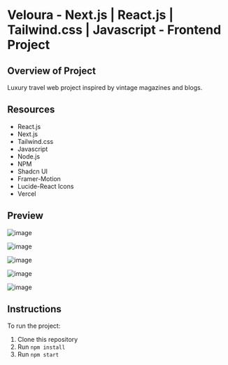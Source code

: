 # Veloura - Next.js | React.js | Tailwind.css | Javascript - Frontend Project

## Overview of Project
Luxury travel web project inspired by vintage magazines and blogs.


## Resources
  - React.js
  - Next.js
  - Tailwind.css
  - Javascript
  - Node.js
  - NPM
  - Shadcn UI
  - Framer-Motion
  - Lucide-React Icons
  - Vercel

## Preview
![image](https://github.com/kbyph/Veloura/assets/102638461/591230c3-6405-4c01-acfd-94144a672ff5)

![image](https://github.com/kbyph/Veloura/assets/102638461/a396b899-757f-4206-9158-99afe229b963)

![image](https://github.com/kbyph/Veloura/assets/102638461/b5b91d5c-68da-42b1-8987-cddbd2ed873a)

![image](https://github.com/kbyph/Veloura/assets/102638461/c01c8ca5-2b0f-44d3-be12-03d4aad54170)

![image](https://github.com/kbyph/Veloura/assets/102638461/68d9b180-79e3-4aaf-9086-edffd3d9ea9a)


## Instructions
To run the project:

1. Clone this repository
2. Run `npm install`
3. Run `npm start`
